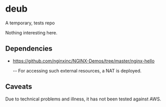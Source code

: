 # deub
A temporary, tests repo

Nothing interesting here.

## Dependencies

- https://github.com/nginxinc/NGINX-Demos/tree/master/nginx-hello

  -- For accessing such external resources, a NAT is deployed.

## Caveats

Due to technical problems and illness, it has not been tested against AWS.
